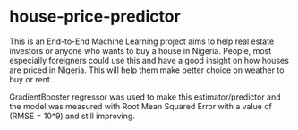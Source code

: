 # house-price-predictor

This is an End-to-End Machine Learning project aims to help real estate investors or anyone who wants to buy
a house in Nigeria. People, most especially foreigners could use this and have a good insight on how houses are priced
in Nigeria. This will help them make better choice on weather to buy or rent.

GradientBooster regressor was used to make this estimator/predictor and the model was measured with Root Mean Squared Error with a value of
(RMSE = 10^9) and still improving.
